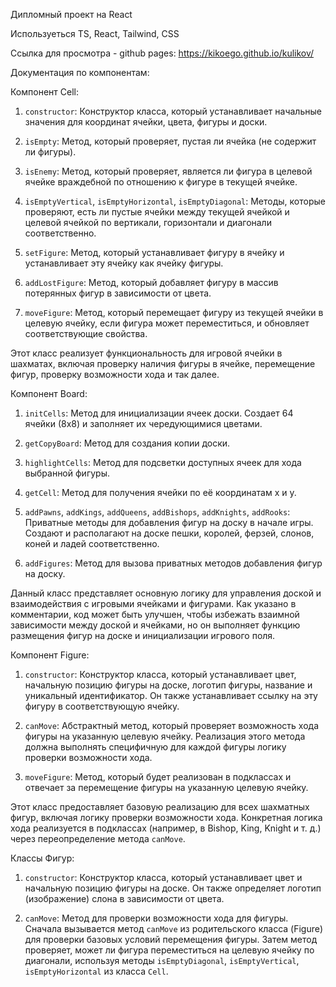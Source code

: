 Дипломный проект на React

Используеться TS, React, Tailwind, CSS

Ссылка для просмотра - github pages: https://kikoego.github.io/kulikov/

Документация по компонентам:

Компонент Cell:

1. `constructor`: Конструктор класса, который устанавливает начальные значения для координат ячейки, цвета, фигуры и доски.

2. `isEmpty`: Метод, который проверяет, пустая ли ячейка (не содержит ли фигуры).

3. `isEnemy`: Метод, который проверяет, является ли фигура в целевой ячейке враждебной по отношению к фигуре в текущей ячейке.

4. `isEmptyVertical`, `isEmptyHorizontal`, `isEmptyDiagonal`: Методы, которые проверяют, есть ли пустые ячейки между текущей ячейкой и целевой ячейкой по вертикали, горизонтали и диагонали соответственно.

5. `setFigure`: Метод, который устанавливает фигуру в ячейку и устанавливает эту ячейку как ячейку фигуры.

6. `addLostFigure`: Метод, который добавляет фигуру в массив потерянных фигур в зависимости от цвета.

7. `moveFigure`: Метод, который перемещает фигуру из текущей ячейки в целевую ячейку, если фигура может переместиться, и обновляет соответствующие свойства.

Этот класс реализует функциональность для игровой ячейки в шахматах, включая проверку наличия фигуры в ячейке, перемещение фигур, проверку возможности хода и так далее.

Компонент Board:

1. `initCells`: Метод для инициализации ячеек доски. Создает 64 ячейки (8x8) и заполняет их чередующимися цветами.

2. `getCopyBoard`: Метод для создания копии доски.

3. `highlightCells`: Метод для подсветки доступных ячеек для хода выбранной фигуры.

4. `getCell`: Метод для получения ячейки по её координатам x и y.

5. `addPawns`, `addKings`, `addQueens`, `addBishops`, `addKnights`, `addRooks`: Приватные методы для добавления фигур на доску в начале игры. Создают и располагают на доске пешки, королей, ферзей, слонов, коней и ладей соответственно.

6. `addFigures`: Метод для вызова приватных методов добавления фигур на доску.

Данный класс представляет основную логику для управления доской и взаимодействия с игровыми ячейками и фигурами. Как указано в комментарии, код может быть улучшен, чтобы избежать взаимной зависимости между доской и ячейками, но он выполняет функцию размещения фигур на доске и инициализации игрового поля.

Компонент Figure:

1. `constructor`: Конструктор класса, который устанавливает цвет, начальную позицию фигуры на доске, логотип фигуры, название и уникальный идентификатор. Он также устанавливает ссылку на эту фигуру в соответствующую ячейку.

2. `canMove`: Абстрактный метод, который проверяет возможность хода фигуры на указанную целевую ячейку. Реализация этого метода должна выполнять специфичную для каждой фигуры логику проверки возможности хода.

3. `moveFigure`: Метод, который будет реализован в подклассах и отвечает за перемещение фигуры на указанную целевую ячейку.

Этот класс предоставляет базовую реализацию для всех шахматных фигур, включая логику проверки возможности хода. Конкретная логика хода реализуется в подклассах (например, в Bishop, King, Knight и т. д.) через переопределение метода `canMove`.

Классы Фигур:

1. `constructor`: Конструктор класса, который устанавливает цвет и начальную позицию фигуры на доске. Он также определяет логотип (изображение) слона в зависимости от цвета.

2. `canMove`: Метод для проверки возможности хода для фигуры. Сначала вызывается метод `canMove` из родительского класса (Figure) для проверки базовых условий перемещения фигуры. Затем метод проверяет, может ли фигура переместиться на целевую ячейку по диагонали, используя методы `isEmptyDiagonal`, `isEmptyVertical`, `isEmptyHorizontal` из класса `Cell`.
